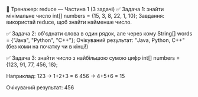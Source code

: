 🎯 Тренажер: reduce — Частина 1 (3 задачі)
✅ Задача 1: знайти мінімальне число
int[] numbers = {15, 3, 8, 22, 1, 10};
Завдання: використай reduce, щоб знайти найменше число.

✅ Задача 2: об'єднати слова в один рядок, але через кому
String[] words = {"Java", "Python", "C++"};
Очікуваний результат: "Java, Python, C++"
(без коми на початку чи в кінці!)

✅ Задача 3: знайти число з найбільшою сумою цифр
int[] numbers = {123, 91, 77, 456, 18};

Наприклад:
123 → 1+2+3 = 6
456 → 4+5+6 = 15

Очікуваний результат: 456